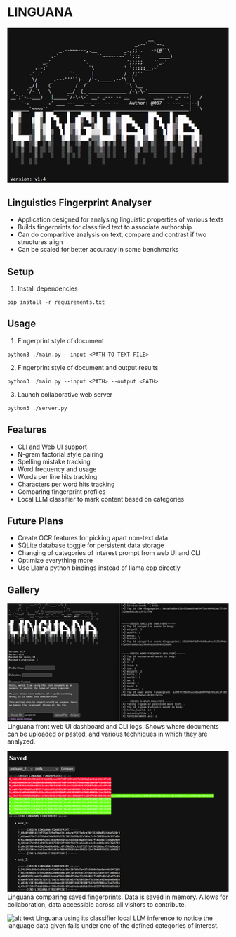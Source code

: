 # LINGUANA
![alt text](https://raw.githubusercontent.com/649/Linguana-Framework/main/images/linguana.png)
## Linguistics Fingerprint Analyser
* Application designed for analysing linguistic properties of various texts
* Builds fingerprints for classified text to associate authorship
* Can do comparitive analysis on text, compare and contrast if two structures align
* Can be scaled for better accuracy in some benchmarks

## Setup
1. Install dependencies
```
pip install -r requirements.txt
```

## Usage
1. Fingerprint style of document
```
python3 ./main.py --input <PATH TO TEXT FILE>
```
2. Fingerprint style of document and output results
```
python3 ./main.py --input <PATH> --output <PATH>
```
3. Launch collaborative web server
```
python3 ./server.py
```

## Features
* CLI and Web UI support
* N-gram factorial style pairing
* Spelling mistake tracking
* Word frequency and usage
* Words per line hits tracking
* Characters per word hits tracking
* Comparing fingerprint profiles
* Local LLM classifier to mark content based on categories

## Future Plans
* Create OCR features for picking apart non-text data
* SQLite database toggle for persistent data storage
* Changing of categories of interest prompt from web UI and CLI
* Optimize everything more
* Use Llama python bindings instead of llama.cpp directly

## Gallery
![alt text](https://raw.githubusercontent.com/649/Linguana-Framework/main/images/linguana_dash.png)
Linguana front web UI dashboard and CLI logs. Shows where documents can be uploaded or pasted, and various techniques in which they are analyzed.

![alt text](https://raw.githubusercontent.com/649/Linguana-Framework/main/images/linguana_saved.png)
Linguana comparing saved fingerprints. Data is saved in memory. Allows for collaboration, data accessible across all visitors to contribute.

![alt text](https://raw.githubusercontent.com/649/Linguana-Framework/main/images/similar.png)
Linguana using its classifier local LLM inference to notice the language data given falls under one of the defined categories of interest.